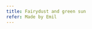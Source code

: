 ```yaml
---
title: Fairydust and green sun
refer: Made by Emil
---
```

<figure class="bleed">
<img src="/img/emil-drawing/IMG_0227D.jpg" alt="">
</figure>